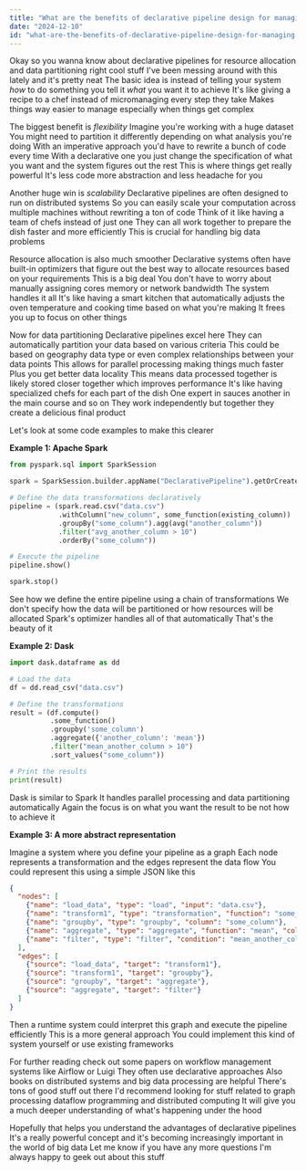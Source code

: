 ```yaml
---
title: "What are the benefits of declarative pipeline design for managing resource allocation and data partitioning?"
date: "2024-12-10"
id: "what-are-the-benefits-of-declarative-pipeline-design-for-managing-resource-allocation-and-data-partitioning"
---
```


Okay so you wanna know about declarative pipelines for resource allocation and data partitioning right  cool stuff  I've been messing around with this lately and it's pretty neat  The basic idea is instead of telling your system *how* to do something you tell it *what* you want it to achieve  It's like giving a recipe to a chef instead of micromanaging every step they take  Makes things way easier to manage especially when things get complex

The biggest benefit is *flexibility*  Imagine you're working with a huge dataset  You might need to partition it differently depending on what analysis you're doing  With an imperative approach you'd have to rewrite a bunch of code every time  With a declarative one you just change the specification of what you want and the system figures out the rest  This is where things get really powerful  It's less code more abstraction and less headache for you

Another huge win is *scalability*  Declarative pipelines are often designed to run on distributed systems  So you can easily scale your computation across multiple machines without rewriting a ton of code  Think of it like having a team of chefs instead of just one  They can all work together to prepare the dish faster and more efficiently  This is crucial for handling big data problems

Resource allocation is also much smoother  Declarative systems often have built-in optimizers that figure out the best way to allocate resources based on your requirements  This is a big deal  You don't have to worry about manually assigning cores memory or network bandwidth  The system handles it all  It's like having a smart kitchen that automatically adjusts the oven temperature and cooking time based on what you're making  It frees you up to focus on other things

Now for data partitioning  Declarative pipelines excel here  They can automatically partition your data based on various criteria  This could be based on geography data type or even complex relationships between your data points  This allows for parallel processing making things much faster  Plus you get better data locality  This means data processed together is likely stored closer together which improves performance  It's like having specialized chefs for each part of the dish  One expert in sauces another in the main course and so on  They work independently but together they create a delicious final product

Let's look at some code examples to make this clearer

**Example 1:  Apache Spark**

```python
from pyspark.sql import SparkSession

spark = SparkSession.builder.appName("DeclarativePipeline").getOrCreate()

# Define the data transformations declaratively
pipeline = (spark.read.csv("data.csv")
            .withColumn("new_column", some_function(existing_column))
            .groupBy("some_column").agg(avg("another_column"))
            .filter("avg_another_column > 10")
            .orderBy("some_column"))

# Execute the pipeline
pipeline.show()

spark.stop()
```

See how we define the entire pipeline using a chain of transformations  We don't specify how the data will be partitioned or how resources will be allocated  Spark's optimizer handles all of that automatically  That's the beauty of it


**Example 2:  Dask**

```python
import dask.dataframe as dd

# Load the data
df = dd.read_csv("data.csv")

# Define the transformations
result = (df.compute()
          .some_function()
          .groupby('some_column')
          .aggregate({'another_column': 'mean'})
          .filter("mean_another_column > 10")
          .sort_values("some_column"))

# Print the results
print(result)
```

Dask is similar to Spark  It handles parallel processing and data partitioning automatically  Again the focus is on what you want the result to be not how to achieve it

**Example 3:  A more abstract representation**

Imagine a system where you define your pipeline as a graph  Each node represents a transformation and the edges represent the data flow  You could represent this using a simple JSON like this

```json
{
  "nodes": [
    {"name": "load_data", "type": "load", "input": "data.csv"},
    {"name": "transform1", "type": "transformation", "function": "some_function"},
    {"name": "groupby", "type": "groupby", "column": "some_column"},
    {"name": "aggregate", "type": "aggregate", "function": "mean", "column": "another_column"},
    {"name": "filter", "type": "filter", "condition": "mean_another_column > 10"}
  ],
  "edges": [
    {"source": "load_data", "target": "transform1"},
    {"source": "transform1", "target": "groupby"},
    {"source": "groupby", "target": "aggregate"},
    {"source": "aggregate", "target": "filter"}
  ]
}
```

Then a runtime system could interpret this graph and execute the pipeline efficiently  This is a more general approach  You could implement this kind of system yourself or use existing frameworks


For further reading check out some papers on workflow management systems like Airflow or Luigi  They often use declarative approaches  Also  books on distributed systems and big data processing are helpful  There's tons of good stuff out there  I'd recommend looking for stuff related to graph processing dataflow programming and distributed computing  It will give you a much deeper understanding of what's happening under the hood


Hopefully that helps you understand the advantages of declarative pipelines  It's a really powerful concept and it's becoming increasingly important in the world of big data  Let me know if you have any more questions  I'm always happy to geek out about this stuff
